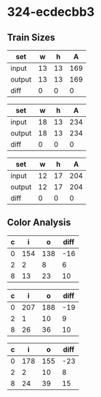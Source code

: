 # 324-ecdecbb3
## Train Sizes

|set|w|h|A|
|---|---|---|---|
|input|13|13|169|
|output|13|13|169|
|diff|0|0|0|


|set|w|h|A|
|---|---|---|---|
|input|18|13|234|
|output|18|13|234|
|diff|0|0|0|


|set|w|h|A|
|---|---|---|---|
|input|12|17|204|
|output|12|17|204|
|diff|0|0|0|


## Color Analysis

|c|i|o|diff|
|---|---|---|---|
|0|154|138|-16|
|2|2|8|6|
|8|13|23|10|


|c|i|o|diff|
|---|---|---|---|
|0|207|188|-19|
|2|1|10|9|
|8|26|36|10|


|c|i|o|diff|
|---|---|---|---|
|0|178|155|-23|
|2|2|10|8|
|8|24|39|15|

